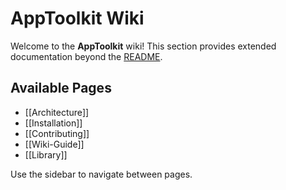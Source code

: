 # AppToolkit Wiki

Welcome to the **AppToolkit** wiki! This section provides extended documentation beyond the [README](../README.md).

## Available Pages

- [[Architecture]]
- [[Installation]]
- [[Contributing]]
- [[Wiki-Guide]]
- [[Library]]

Use the sidebar to navigate between pages.
